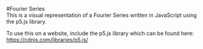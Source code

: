 #Fourier Series  
This is a visual representation of a Fourier Series written in JavaScript using the p5.js library.  

To use this on a website, include the p5.js library which can be found here:  
https://cdnjs.com/libraries/p5.js/

